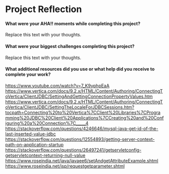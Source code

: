 # Project Reflection

#### What were your AHA!! moments while completing this project?

Replace this text with your thoughts.

#### What were your biggest challenges completing this project?

Replace this text with your thoughts.

#### What additional resources did you use or what help did you receive to complete your work?

https://www.youtube.com/watch?v=7_K9yphpEaA
https://www.vertica.com/docs/9.2.x/HTML/Content/Authoring/ConnectingToVertica/ClientJDBC/SettingAndGettingConnectionPropertyValues.htm
https://www.vertica.com/docs/9.2.x/HTML/Content/Authoring/ConnectingToVertica/ClientJDBC/SettingTheLocaleForJDBCSessions.htm?tocpath=Connecting%20to%20Vertica%7CClient%20Libraries%7CProgramming%20JDBC%20Client%20Applications%7CCreating%20and%20Configuring%20a%20Connection%7C_____4
https://stackoverflow.com/questions/4246646/mysql-java-get-id-of-the-last-inserted-value-jdbc
https://stackoverflow.com/questions/12554893/getting-server-context-path-on-application-startup
https://stackoverflow.com/questions/26497241/getservletconfig-getservletcontext-returning-null-value
https://www.roseindia.net/java/javaee6/setAndgetAttributeExample.shtml
https://www.roseindia.net/jsp/requestgetparameter.shtml
